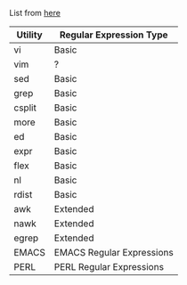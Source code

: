 List from [here](http://www.grymoire.com/Unix/Regular.html#uh-1)

| Utility |  Regular Expression Type  |
|---------|---------------------------|
| vi      | Basic                     |
| vim     | ?                         |
| sed     | Basic                     |
| grep    | Basic                     |
| csplit  | Basic                     |
| more    | Basic                     |
| ed      | Basic                     |
| expr    | Basic                     |
| flex    | Basic                     |
| nl      | Basic                     |
| rdist   | Basic                     |
| awk     | Extended                  |
| nawk    | Extended                  |
| egrep   | Extended                  |
| EMACS   | EMACS Regular Expressions |
| PERL    | PERL Regular Expressions  |

